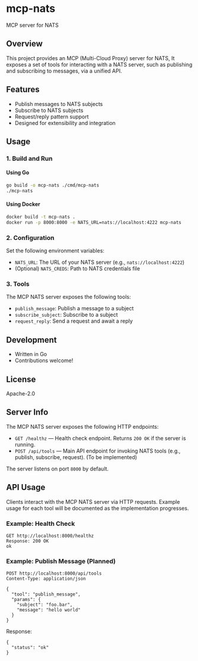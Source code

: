 # mcp-nats

MCP server for NATS

## Overview

This project provides an MCP (Multi-Cloud Proxy) server for NATS, It exposes a set of tools for interacting with a NATS server, such as publishing and subscribing to messages, via a unified API.

## Features
- Publish messages to NATS subjects
- Subscribe to NATS subjects
- Request/reply pattern support
- Designed for extensibility and integration

## Usage

### 1. Build and Run

#### Using Go
```sh
go build -o mcp-nats ./cmd/mcp-nats
./mcp-nats
```

#### Using Docker
```sh
docker build -t mcp-nats .
docker run -p 8000:8000 -e NATS_URL=nats://localhost:4222 mcp-nats
```

### 2. Configuration

Set the following environment variables:
- `NATS_URL`: The URL of your NATS server (e.g., `nats://localhost:4222`)
- (Optional) `NATS_CREDS`: Path to NATS credentials file

### 3. Tools

The MCP NATS server exposes the following tools:
- `publish_message`: Publish a message to a subject
- `subscribe_subject`: Subscribe to a subject
- `request_reply`: Send a request and await a reply

## Development

- Written in Go
- Contributions welcome!

## License

Apache-2.0 

## Server Info

The MCP NATS server exposes the following HTTP endpoints:

- `GET /healthz` — Health check endpoint. Returns `200 OK` if the server is running.
- `POST /api/tools` — Main API endpoint for invoking NATS tools (e.g., publish, subscribe, request). (To be implemented)

The server listens on port `8000` by default.

## API Usage

Clients interact with the MCP NATS server via HTTP requests. Example usage for each tool will be documented as the implementation progresses.

### Example: Health Check

```
GET http://localhost:8000/healthz
Response: 200 OK
ok
```

### Example: Publish Message (Planned)

```
POST http://localhost:8000/api/tools
Content-Type: application/json

{
  "tool": "publish_message",
  "params": {
    "subject": "foo.bar",
    "message": "hello world"
  }
}
```

Response:
```
{
  "status": "ok"
}
``` 
